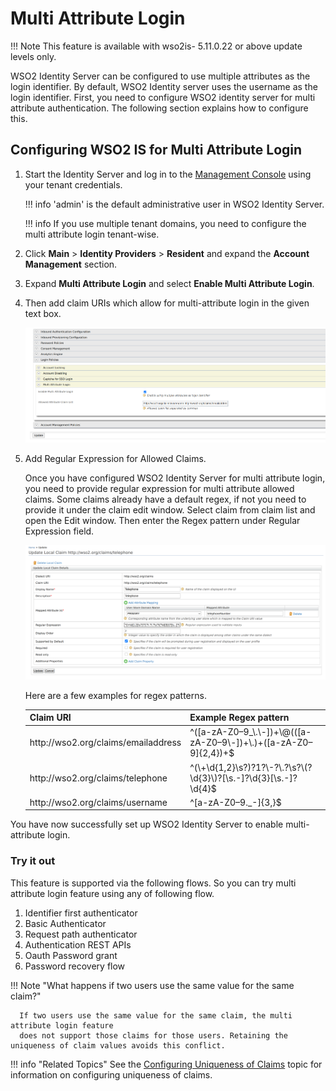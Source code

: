 # Multi Attribute Login

!!! Note
      This feature is available with wso2is- 5.11.0.22 or above update levels only.

WSO2 Identity Server can be configured to use multiple attributes as the login identifier.
By default, WSO2 Identity server uses the username as the login identifier.  First, you need to
configure WSO2 identity server for multi attribute authentication. The following section explains
how to configure this.

## Configuring WSO2 IS for Multi Attribute Login

1. Start the Identity Server and log in to the [Management Console](https://<IS_HOST>:<PORT>/carbon) using your tenant credentials.

   !!! info
   'admin' is the default administrative user in WSO2 Identity Server.

   !!! info
   If you use multiple tenant domains, you need to configure the multi attribute login tenant-wise.

2. Click **Main** > **Identity Providers** > **Resident**  and expand the **Account Management** section.

3. Expand **Multi Attribute Login** and select **Enable Multi Attribute Login**.

4. Then add claim URIs which allow for multi-attribute login in the given text box.

   ![adding-claims-for-multi-attribute-login](../assets/img/learn/multi-attribute-login/adding-claims-for-multi-attribute-login.png)

5. Add Regular Expression for Allowed Claims.

   Once you have configured WSO2 Identity Server for multi attribute login, you need to provide regular expression for multi attribute allowed claims. Some claims already have a default regex, if not you need to provide it under the claim edit window.
   Select claim from claim list and open the Edit window. Then enter the Regex pattern under Regular Expression field.

   ![adding-regex-pattern-to-claims](../assets/img/learn/multi-attribute-login/adding-regex-pattern-to-claim.png)

   Here are a few examples for regex patterns.
   
   <table>
        <thead>
            <tr class="header">
                <th>Claim URI</th>
                <th>Example Regex pattern</th>
            </tr>
        </thead>
        <tbody>
            <tr class="odd">
                <td>http://wso2.org/claims/emailaddress</td>
                <td>^([a-zA-Z0–9_\.\-])+\@(([a-zA-Z0–9\-])+\.)+([a-zA-Z0–9]{2,4})+$</td>
            </tr>
            <tr class="even">
                <td>http://wso2.org/claims/telephone</td>
                <td>^(\+\d{1,2}\s?)?1?\-?\.?\s?\(?\d{3}\)?[\s.-]?\d{3}[\s.-]?\d{4}$</td>
            </tr>
            <tr class="odd">
                <td>http://wso2.org/claims/username</td>
                <td>^[a-zA-Z0–9._-]{3,}$</td>
            </tr>
        </tbody>
   </table>

You have now successfully set up WSO2 Identity Server to enable multi-attribute login.

### Try it out

This feature is supported via the following flows. So you can try multi attribute login feature
using any of following flow.

1. Identifier first authenticator
2. Basic Authenticator
3. Request path authenticator
4. Authentication REST APIs
5. Oauth Password grant
6. Password recovery flow

!!! Note "What happens if two users use the same value for the same claim?"

      If two users use the same value for the same claim, the multi attribute login feature
      does not support those claims for those users. Retaining the uniqueness of claim values avoids this conflict.

!!! info "Related Topics"
See the [Configuring Uniqueness of Claims](../../learn/configuring-uniqueness-of-claims) topic for information on configuring uniqueness of claims.